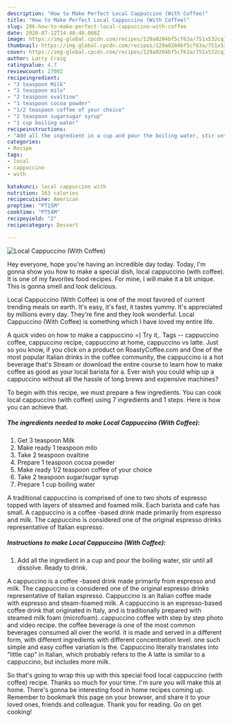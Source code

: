 ```yaml
---
description: "How to Make Perfect Local Cappuccino (With Coffee)"
title: "How to Make Perfect Local Cappuccino (With Coffee)"
slug: 286-how-to-make-perfect-local-cappuccino-with-coffee
date: 2020-07-12T14:48:48.008Z
image: https://img-global.cpcdn.com/recipes/129a0204bf5cf63a/751x532cq70/local-cappuccino-with-coffee-recipe-main-photo.jpg
thumbnail: https://img-global.cpcdn.com/recipes/129a0204bf5cf63a/751x532cq70/local-cappuccino-with-coffee-recipe-main-photo.jpg
cover: https://img-global.cpcdn.com/recipes/129a0204bf5cf63a/751x532cq70/local-cappuccino-with-coffee-recipe-main-photo.jpg
author: Larry Craig
ratingvalue: 4.7
reviewcount: 27002
recipeingredient:
- "3 teaspoon Milk"
- "1 teaspoon milo"
- "2 teaspoon ovaltine"
- "1 teaspoon cocoa powder"
- "1/2 teaspoon coffee of your choice"
- "2 teaspoon sugarsugar syrup"
- "1 cup boiling water"
recipeinstructions:
- "Add all the ingredient in a cup and pour the boiling water, stir until all dissolve. Ready to drink."
categories:
- Recipe
tags:
- local
- cappuccino
- with

katakunci: local cappuccino with 
nutrition: 163 calories
recipecuisine: American
preptime: "PT15M"
cooktime: "PT54M"
recipeyield: "2"
recipecategory: Dessert

---
```



![Local Cappuccino (With Coffee)](https://img-global.cpcdn.com/recipes/129a0204bf5cf63a/751x532cq70/local-cappuccino-with-coffee-recipe-main-photo.jpg)

Hey everyone, hope you're having an incredible day today. Today, I'm gonna show you how to make a special dish, local cappuccino (with coffee). It is one of my favorites food recipes. For mine, I will make it a bit unique. This is gonna smell and look delicious.

Local Cappuccino (With Coffee) is one of the most favored of current trending meals on earth. It's easy, it's fast, it tastes yummy. It's appreciated by millions every day. They're fine and they look wonderful. Local Cappuccino (With Coffee) is something which I have loved my entire life.

A quick video on how to make a cappuccino =) Try it,. Tags -- cappuccino coffee, cappuccino recipe, cappuccino at home, cappuccino vs latte. Just so you know, if you click on a product on RoastyCoffee.com and One of the most popular Italian drinks in the coffee community, the cappuccino is a hot beverage that&#39;s Stream or download the entire course to learn how to make coffee as good as your local barista for a. Ever wish you could whip up a cappuccino without all the hassle of long brews and expensive machines?


To begin with this recipe, we must prepare a few ingredients. You can cook local cappuccino (with coffee) using 7 ingredients and 1 steps. Here is how you can achieve that.

<!--inarticleads1-->

##### The ingredients needed to make Local Cappuccino (With Coffee):

1. Get 3 teaspoon Milk
1. Make ready 1 teaspoon milo
1. Take 2 teaspoon ovaltine
1. Prepare 1 teaspoon cocoa powder
1. Make ready 1/2 teaspoon coffee of your choice
1. Take 2 teaspoon sugar/sugar syrup
1. Prepare 1 cup boiling water


A traditional cappuccino is comprised of one to two shots of espresso topped with layers of steamed and foamed milk. Each barista and cafe has small. A cappuccino is a coffee -based drink made primarily from espresso and milk. The cappuccino is considered one of the original espresso drinks representative of Italian espresso. 

<!--inarticleads2-->

##### Instructions to make Local Cappuccino (With Coffee):

1. Add all the ingredient in a cup and pour the boiling water, stir until all dissolve. Ready to drink.


A cappuccino is a coffee -based drink made primarily from espresso and milk. The cappuccino is considered one of the original espresso drinks representative of Italian espresso. Cappuccino is an Italian coffee made with espresso and steam-foamed milk. A cappuccino is an espresso-based coffee drink that originated in Italy, and is traditionally prepared with steamed milk foam (microfoam)..cappuccino coffee with step by step photo and video recipe. the coffee beverage is one of the most common beverages consumed all over the world. it is made and served in a different form, with different ingredients with different concentration level. one such simple and easy coffee variation is the. Cappuccino literally translates into &#34;little cap&#34; in Italian, which probably refers to the A latte is similar to a cappuccino, but includes more milk. 

So that's going to wrap this up with this special food local cappuccino (with coffee) recipe. Thanks so much for your time. I'm sure you will make this at home. There's gonna be interesting food in home recipes coming up. Remember to bookmark this page on your browser, and share it to your loved ones, friends and colleague. Thank you for reading. Go on get cooking!
